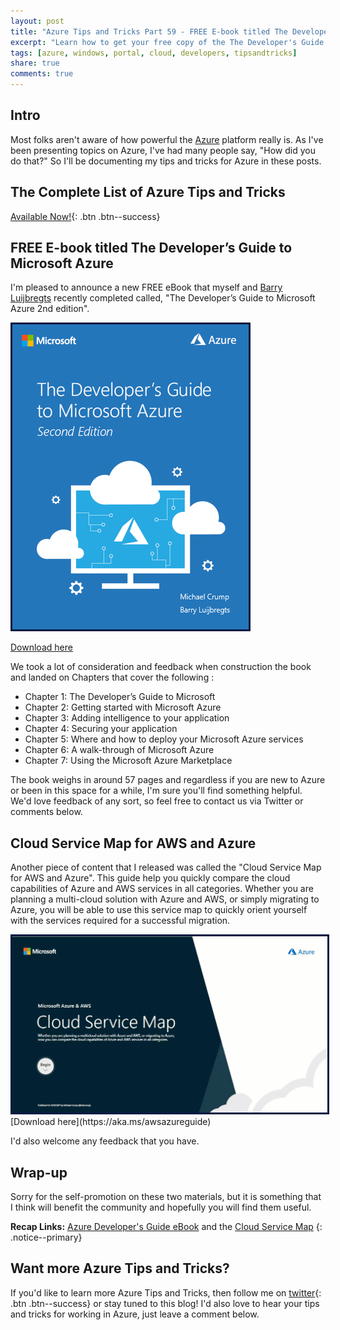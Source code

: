 ```yaml
---
layout: post
title: "Azure Tips and Tricks Part 59 - FREE E-book titled The Developer’s Guide to Microsoft Azure"
excerpt: "Learn how to get your free copy of the The Developer's Guide to Microsoft Azure"
tags: [azure, windows, portal, cloud, developers, tipsandtricks]
share: true
comments: true
---
```


## Intro

Most folks aren't aware of how powerful the [Azure](http://www.azure.com) platform really is. As I've been presenting topics on Azure, I've had many people say, "How did you do that?" So I'll be documenting my tips and tricks for Azure in these posts.

## The Complete List of Azure Tips and Tricks

[Available Now!](https://michaelcrump.net/azure-tips-and-tricks-complete-list/){: .btn .btn--success} 

## FREE E-book titled The Developer’s Guide to Microsoft Azure

I'm pleased to announce a new FREE eBook that myself and [Barry Luijbregts](https://twitter.com/AzureBarry) recently completed called, "The Developer’s Guide to Microsoft Azure 2nd edition".

<img style="border:3px solid #021a40" src="/files/azurebook1.png">

[Download here](https://aka.ms/azuredevebook)

We took a lot of consideration and feedback when construction the book and landed on Chapters that cover the following : 

* Chapter 1: The Developer’s Guide to Microsoft 
* Chapter 2: Getting started with Microsoft Azure 
* Chapter 3: Adding intelligence to your application
* Chapter 4: Securing your application
* Chapter 5: Where and how to deploy your Microsoft Azure services
* Chapter 6: A walk-through of Microsoft Azure
* Chapter 7: Using the Microsoft Azure Marketplace

The book weighs in around 57 pages and regardless if you are new to Azure or been in this space for a while, I'm sure you'll find something helpful. We'd love feedback of any sort, so feel free to contact us via Twitter or comments below. 

## Cloud Service Map for AWS and Azure

Another piece of content that I released was called the "Cloud Service Map for AWS and Azure". This guide help you quickly compare the cloud capabilities of Azure and AWS services in all categories. Whether you are planning a multi-cloud solution with Azure and AWS, or simply migrating to Azure, you will be able to use this service map to quickly orient yourself with the services required for a successful migration. 

<img style="border:3px solid #021a40" src="/files/azurebook2.gif">
[Download here](https://aka.ms/awsazureguide)

I'd also welcome any feedback that you have. 

## Wrap-up

Sorry for the self-promotion on these two materials, but it is something that I think will benefit the community and hopefully you will find them useful. 

**Recap Links:** [Azure Developer's Guide eBook](https://aka.ms/azuredevebook) and the [Cloud Service Map](https://aka.ms/awsazureguide)
{: .notice--primary}

## Want more Azure Tips and Tricks?

If you'd like to learn more Azure Tips and Tricks, then follow me on [twitter](http://twitter.com/mbcrump){: .btn .btn--success} or stay tuned to this blog! I'd also love to hear your tips and tricks for working in Azure, just leave a comment below. 